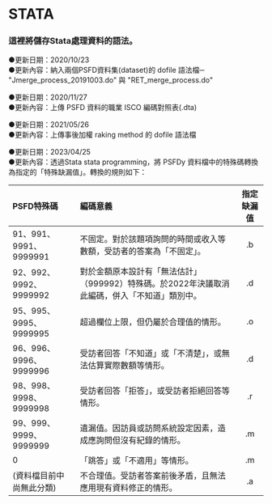 # STATA

### 這裡將儲存Stata處理資料的語法。

●更新日期：2020/10/23  
●更新內容：納入兩個PSFD資料集(dataset)的 dofile 語法檔─ "Jmerge_process_20191003.do" 與 "RET_merge_process.do"

●更新日期：2020/11/27  
●更新內容：上傳 PSFD 資料的職業 ISCO 編碼對照表(.dta)

●更新日期：2021/05/26  
●更新內容：上傳事後加權 raking method 的 dofile 語法檔

●更新日期：2023/04/25  
●更新內容：透過Stata stata programming，將 PSFDy 資料檔中的特殊碼轉換為指定的「特殊缺漏值」。轉換的規則如下：

|PSFD特殊碼|編碼意義|指定缺漏值|
|:--------|:-------|:------:|
|91、991、9991、9999991|不固定。對於該題項詢問的時間或收入等數額，受訪者的答案為「不固定」。|.b|
|92、992、9992、9999992|對於金額原本設計有「無法估計」（999992）特殊碼。於2022年決議取消此編碼，併入「不知道」類別中。|.d|
|95、995、9995、9999995|超過欄位上限，但仍屬於合理值的情形。|.o|
|96、996、9996、9999996|受訪者回答「不知道」或「不清楚」，或無法估算實際數額等情形。|.d|
|98、998、9998、9999998|受訪者回答「拒答」，或受訪者拒絕回答等情形。|.r|
|99、999、9999、9999999|遺漏值。因訪員或訪問系統設定因素，造成應詢問但沒有紀錄的情形。|.m|
|0|「跳答」或「不適用」等情形。|.m|
|(資料檔目前中尚無此分類)|不合理值。受訪者答案前後矛盾，且無法應用現有資料修正的情形。|.a|
 
